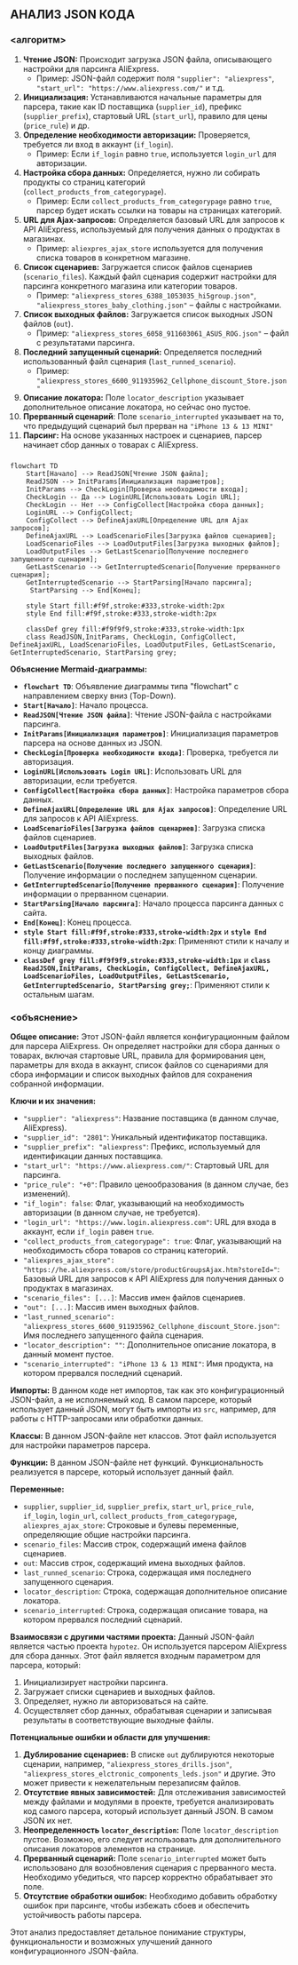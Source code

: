 ## АНАЛИЗ JSON КОДА

### <алгоритм>

1.  **Чтение JSON:** Происходит загрузка JSON файла, описывающего настройки для парсинга AliExpress.
    *   Пример: JSON-файл содержит поля `"supplier": "aliexpress"`, `"start_url": "https://www.aliexpress.com/"` и т.д.
2.  **Инициализация:** Устанавливаются начальные параметры для парсера, такие как ID поставщика (`supplier_id`), префикс (`supplier_prefix`), стартовый URL (`start_url`), правило для цены (`price_rule`) и др.
3.  **Определение необходимости авторизации:** Проверяется, требуется ли вход в аккаунт (`if_login`).
    *   Пример: Если `if_login` равно `true`, используется `login_url` для авторизации.
4.  **Настройка сбора данных:** Определяется, нужно ли собирать продукты со страниц категорий (`collect_products_from_categorypage`).
    *   Пример: Если `collect_products_from_categorypage` равно `true`, парсер будет искать ссылки на товары на страницах категорий.
5.  **URL для Ajax-запросов:** Определяется базовый URL для запросов к API AliExpress, используемый для получения данных о продуктах в магазинах.
    *   Пример: `aliexpres_ajax_store` используется для получения списка товаров в конкретном магазине.
6.  **Список сценариев:** Загружается список файлов сценариев (`scenario_files`). Каждый файл сценария содержит настройки для парсинга конкретного магазина или категории товаров.
    *   Пример: `"aliexpress_stores_6388_1053035_hi5group.json"`, `"aliexpress_stores_baby_clothing.json"` – файлы с настройками.
7.  **Список выходных файлов:** Загружается список выходных JSON файлов (`out`).
    *   Пример:  `"aliexpress_stores_6058_911603061_ASUS_ROG.json"` – файл с результатами парсинга.
8.  **Последний запущенный сценарий:** Определяется последний использованный файл сценария (`last_runned_scenario`).
    *   Пример: `"aliexpress_stores_6600_911935962_Cellphone_discount_Store.json"`
9.  **Описание локатора:** Поле `locator_description` указывает дополнительное описание локатора, но сейчас оно пустое.
10. **Прерванный сценарий**: Поле `scenario_interrupted` указывает на то, что предыдущий сценарий был прерван на `"iPhone 13 & 13 MINI"`
11. **Парсинг:** На основе указанных настроек и сценариев, парсер начинает сбор данных о товарах с AliExpress.

### <mermaid>

```mermaid
flowchart TD
    Start[Начало] --> ReadJSON[Чтение JSON файла];
    ReadJSON --> InitParams[Инициализация параметров];
    InitParams --> CheckLogin[Проверка необходимости входа];
    CheckLogin -- Да --> LoginURL[Использовать Login URL];
    CheckLogin -- Нет --> ConfigCollect[Настройка сбора данных];
    LoginURL --> ConfigCollect;
    ConfigCollect --> DefineAjaxURL[Определение URL для Ajax запросов];
    DefineAjaxURL --> LoadScenarioFiles[Загрузка файлов сценариев];
    LoadScenarioFiles --> LoadOutputFiles[Загрузка выходных файлов];
    LoadOutputFiles --> GetLastScenario[Получение последнего запущенного сценария];
    GetLastScenario --> GetInterruptedScenario[Получение прерванного сценария];
    GetInterruptedScenario --> StartParsing[Начало парсинга];
     StartParsing --> End[Конец];

    style Start fill:#f9f,stroke:#333,stroke-width:2px
    style End fill:#f9f,stroke:#333,stroke-width:2px

    classDef grey fill:#f9f9f9,stroke:#333,stroke-width:1px
    class ReadJSON,InitParams, CheckLogin, ConfigCollect, DefineAjaxURL, LoadScenarioFiles, LoadOutputFiles, GetLastScenario, GetInterruptedScenario, StartParsing grey;
```
**Объяснение Mermaid-диаграммы:**

*   **`flowchart TD`**: Объявление диаграммы типа "flowchart" с направлением сверху вниз (Top-Down).
*   **`Start[Начало]`**: Начало процесса.
*   **`ReadJSON[Чтение JSON файла]`**: Чтение JSON-файла с настройками парсинга.
*   **`InitParams[Инициализация параметров]`**: Инициализация параметров парсера на основе данных из JSON.
*   **`CheckLogin[Проверка необходимости входа]`**: Проверка, требуется ли авторизация.
*    **`LoginURL[Использовать Login URL]`**: Использовать  URL для авторизации, если требуется.
*   **`ConfigCollect[Настройка сбора данных]`**: Настройка параметров сбора данных.
*   **`DefineAjaxURL[Определение URL для Ajax запросов]`**: Определение URL для запросов к API AliExpress.
*   **`LoadScenarioFiles[Загрузка файлов сценариев]`**: Загрузка списка файлов сценариев.
*   **`LoadOutputFiles[Загрузка выходных файлов]`**: Загрузка списка выходных файлов.
*   **`GetLastScenario[Получение последнего запущенного сценария]`**: Получение информации о последнем запущенном сценарии.
*   **`GetInterruptedScenario[Получение прерванного сценария]`**: Получение информации о прерванном сценарии.
*   **`StartParsing[Начало парсинга]`**: Начало процесса парсинга данных с сайта.
*   **`End[Конец]`**: Конец процесса.
*   **`style Start fill:#f9f,stroke:#333,stroke-width:2px`** и **`style End fill:#f9f,stroke:#333,stroke-width:2px`**: Применяют стили к началу и концу диаграммы.
*   **`classDef grey fill:#f9f9f9,stroke:#333,stroke-width:1px`** и **`class ReadJSON,InitParams, CheckLogin, ConfigCollect, DefineAjaxURL, LoadScenarioFiles, LoadOutputFiles, GetLastScenario, GetInterruptedScenario, StartParsing grey;`**: Применяют стили к остальным шагам.

### <объяснение>

**Общее описание:**
Этот JSON-файл является конфигурационным файлом для парсера AliExpress. Он определяет настройки для сбора данных о товарах, включая стартовые URL, правила для формирования цен, параметры для входа в аккаунт, список файлов со сценариями для сбора информации и список выходных файлов для сохранения собранной информации.

**Ключи и их значения:**
*   `"supplier": "aliexpress"`: Название поставщика (в данном случае, AliExpress).
*   `"supplier_id": "2801"`: Уникальный идентификатор поставщика.
*   `"supplier_prefix": "aliexpress"`: Префикс, используемый для идентификации данных поставщика.
*   `"start_url": "https://www.aliexpress.com/"`: Стартовый URL для парсинга.
*   `"price_rule": "+0"`: Правило ценообразования (в данном случае, без изменений).
*   `"if_login": false`: Флаг, указывающий на необходимость авторизации (в данном случае, не требуется).
*   `"login_url": "https://www.login.aliexpress.com"`: URL для входа в аккаунт, если `if_login` равен `true`.
*   `"collect_products_from_categorypage": true`: Флаг, указывающий на необходимость сбора товаров со страниц категорий.
*   `"aliexpres_ajax_store": "https://he.aliexpress.com/store/productGroupsAjax.htm?storeId="`: Базовый URL для запросов к API AliExpress для получения данных о продуктах в магазинах.
*   `"scenario_files": [...]`: Массив имен файлов сценариев.
*   `"out": [...]`: Массив имен выходных файлов.
*   `"last_runned_scenario": "aliexpress_stores_6600_911935962_Cellphone_discount_Store.json"`: Имя последнего запущенного файла сценария.
*   `"locator_description": ""`: Дополнительное описание локатора, в данный момент пустое.
*  `"scenario_interrupted": "iPhone 13 & 13 MINI"`: Имя продукта, на котором прервался последний сценарий.

**Импорты:**
В данном коде нет импортов, так как это конфигурационный JSON-файл, а не исполняемый код. В самом парсере, который использует данный JSON, могут быть импорты из `src`, например, для работы с HTTP-запросами или обработки данных.

**Классы:**
В данном JSON-файле нет классов. Этот файл используется для настройки параметров парсера.

**Функции:**
В данном JSON-файле нет функций. Функциональность реализуется в парсере, который использует данный файл.

**Переменные:**
*   `supplier`, `supplier_id`, `supplier_prefix`, `start_url`, `price_rule`, `if_login`, `login_url`, `collect_products_from_categorypage`, `aliexpres_ajax_store`: Строковые и булевы переменные, определяющие общие настройки парсинга.
*   `scenario_files`: Массив строк, содержащий имена файлов сценариев.
*   `out`: Массив строк, содержащий имена выходных файлов.
*   `last_runned_scenario`: Строка, содержащая имя последнего запущенного сценария.
*   `locator_description`: Строка, содержащая дополнительное описание локатора.
*   `scenario_interrupted`: Строка, содержащая описание товара, на котором прервался последний сценарий.

**Взаимосвязи с другими частями проекта:**
Данный JSON-файл является частью проекта `hypotez`. Он используется парсером AliExpress для сбора данных. Этот файл является входным параметром для парсера, который:

1.  Инициализирует настройки парсинга.
2.  Загружает списки сценариев и выходных файлов.
3.  Определяет, нужно ли авторизоваться на сайте.
4.  Осуществляет сбор данных, обрабатывая сценарии и записывая результаты в соответствующие выходные файлы.

**Потенциальные ошибки и области для улучшения:**

1.  **Дублирование сценариев:** В списке `out` дублируются некоторые сценарии, например, `"aliexpress_stores_drills.json"`, `"aliexpress_stores_elctronic_components_leds.json"` и другие. Это может привести к нежелательным перезаписям файлов.
2.  **Отсутствие явных зависимостей:** Для отслеживания зависимостей между файлами и модулями в проекте, требуется анализировать код самого парсера, который использует данный JSON. В самом JSON их нет.
3.  **Неопределенность `locator_description`:** Поле `locator_description` пустое. Возможно, его следует использовать для дополнительного описания локаторов элементов на странице.
4.  **Прерванный сценарий:** Поле `scenario_interrupted` может быть использовано для возобновления сценария с прерванного места. Необходимо убедиться, что парсер корректно обрабатывает это поле.
5.  **Отсутствие обработки ошибок:**  Необходимо добавить обработку ошибок при парсинге, чтобы избежать сбоев и обеспечить устойчивость работы парсера.

Этот анализ предоставляет детальное понимание структуры, функциональности и возможных улучшений данного конфигурационного JSON-файла.